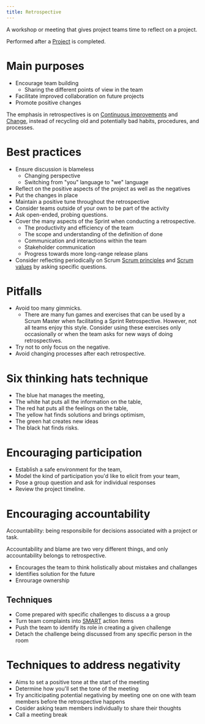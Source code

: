 ```yaml
---
title: Retrospective
---
```

A workshop or meeting that gives project teams time to reflect on a project. 

Performed after a [Project](foundations-of-project-management/project/project.md) is completed. 

# Main purposes
- Encourage team building
	- Sharing the different points of view in the team
- Facilitate improved collaboration on future projects
- Promote positive changes

The emphasis in retrospectives is on [Continuous improvements](project-execution/continuous-improvements/continuous-improvements.md) and [Change](project-execution/change.md), instead of recycling old and potentially bad habits, procedures, and processes. 

# Best practices
- Ensure discussion is blameless
	- Changing perspective
	- Switching from "you" language to "we" language
- Reflect on the positive aspects of the project as well as the negatives
- Put the changes in place
- Maintain a positive tune throughout the retrospective
- Consider teams outside of your own to be part of the activity
- Ask open-ended, probing questions. 
- Cover the many aspects of the Sprint when conducting a retrospective.
	- The productivity and efficiency of the team
	- The scope and understanding of the definition of done
	- Communication and interactions within the team
	- Stakeholder communication
	- Progress towards more long-range release plans
- Consider reflecting periodically on Scrum [Scrum principles](agile-project-management/scrum/scrum-principles.md) and [Scrum values](agile-project-management/scrum/scrum-values.md) by asking specific questions. 

# Pitfalls
- Avoid too many gimmicks. 
	- There are many fun games and exercises that can be used by a Scrum Master when facilitating a Sprint Retrospective. However, not all teams enjoy this style. Consider using these exercises only occasionally or when the team asks for new ways of doing retrospectives.
- Try not to only focus on the negative. 
- Avoid changing processes after each retrospective. 

# Six thinking hats technique
- The blue hat manages the meeting, 
- The white hat puts all the information on the table, 
- The red hat puts all the feelings on the table, 
- The yellow hat finds solutions and brings optimism, 
- The green hat creates new ideas  
- The black hat finds risks. 

# Encouraging participation
 - Establish a safe environment for the team, 
 - Model the kind of participation you'd like to elicit from your team, 
 - Pose a group question and ask for individual responses
 - Review the project timeline.

# Encouraging accountability
Accountability: being responsibile for decisions associated with a project or task. 

Accountability and blame are two very different things, and only accountability belongs to retrospective.

- Encourages the team to think holistically about mistakes and challanges
- Identifies solution for the future
- Enrourage ownership

## Techniques
- Come prepared with specific challenges to discuss a a group
- Turn team complaints into [SMART](project-initiation/smart.md) action items
- Push the team to identify its role in creating a given challenge
- Detach the challenge being discussed from any specific person in the room 

# Techniques to address negativity
- Aims to set a positive tone at the start of the meeting
- Determine how you'll set the tone of the meeting
- Try anciticipating potential negativing by meeting one on one with team members before the retrospective happens
- Cosider asking team members individually to share their thoughts
- Call a meeting break